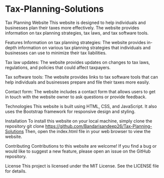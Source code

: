 # Tax-Planning-Solutions
Tax Planning Website
This website is designed to help individuals and businesses plan their taxes more effectively. The website provides information on tax planning strategies, tax laws, and tax software tools.

Features
Information on tax planning strategies: The website provides in-depth information on various tax planning strategies that individuals and businesses can use to minimize their tax liabilities.

Tax law updates: The website provides updates on changes to tax laws, regulations, and policies that could affect taxpayers.

Tax software tools: The website provides links to tax software tools that can help individuals and businesses prepare and file their taxes more easily.

Contact form: The website includes a contact form that allows users to get in touch with the website owner to ask questions or provide feedback.

Technologies
This website is built using HTML, CSS, and JavaScript. It also uses the Bootstrap framework for responsive design and styling.

Installation
To install this website on your local machine, simply clone the repository
git clone https://github.com/Bandarisandeep26/Tax-Planning-Solutions
Then, open the index.html file in your web browser to view the website.

Contributing
Contributions to this website are welcome! If you find a bug or would like to suggest a new feature, please open an issue on the GitHub repository.

License
This project is licensed under the MIT License. See the LICENSE file for details.
